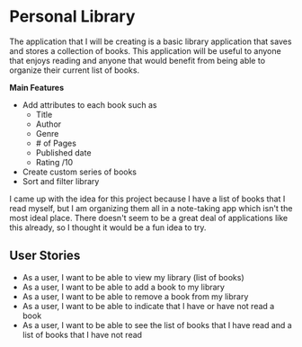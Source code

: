 # Personal Library

The application that I will be creating is a basic library application that saves and stores a collection of books. This application will be useful to anyone that enjoys reading and anyone that would benefit from being able to organize their current list of books. 

**Main Features**

* Add attributes to each book such as
  * Title
  * Author
  * Genre
  * \# of Pages
  * Published date
  * Rating /10
* Create custom series of books
* Sort and filter library

I came up with the idea for this project because I have a list of books that I read myself, but I am organizing them
 all in a note-taking app which isn't the most ideal place. There doesn't seem to be a great deal of applications like this already, so I thought it would be a fun idea to try.

## User Stories

* As a user, I want to be able to view my library (list of books)
* As a user, I want to be able to add a book to my library
* As a user, I want to be able to remove a book from my library
* As a user, I want to be able to indicate that I have or have not read a book
* As a user, I want to be able to see the list of books that I have read and a list of books that I have not read

